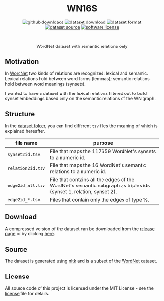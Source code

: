 <h1 align="center">
  WN16S
</h1>
<p align="center">
  <a href="https://github.com/simonepri/WN16S/releases/latest/download/WN16S.tgz"><img src="https://img.shields.io/github/downloads/simonepri/WN16S/latest/WN16S.tgz.svg" alt="github downloads"/></a>
  <a href="https://github.com/simonepri/WN16S/releases"><img src="https://img.shields.io/github/tag/simonepri/WN16S.svg" alt="dataset download" /></a>
  <a href="https://en.wikipedia.org/wiki/tab-separated_values"><img src="https://img.shields.io/badge/format-tsv-e67e22.svg" alt="dataset format" /></a>
  <a href="https://wordnet.princeton.edu/"><img src="https://img.shields.io/badge/source-WordNet-2ecc71.svg" alt="dataset source" /></a>
  <a href="https://github.com/simonepri/WN16S/tree/master/license"><img src="https://img.shields.io/github/license/simonepri/WN16S.svg" alt="software license" /></a>
</p>
<br />
<p align="center">
  WordNet dataset with semantic relations only
</p>

## Motivation
In [WordNet][wn] two kinds of relations are recognized: lexical and semantic. Lexical relations hold between word forms (lemmas); semantic relations hold between word meanings (synsets).

I wanted to have a dataset with the lexical relations filtered out to build synset embeddings based only on the semantic relations of the WN graph.

## Structure
In the [dataset folder][dataset], you can find different `tsv` files the meaning of which is explained hereafter.

| file name | purpose |
| --------- | ------- |
| `synset2id.tsv`   | File that maps the 117659 WordNet's synsets to a numeric id. |
| `relation2id.tsv` | File that maps the 16 WordNet's semantic relations to a numeric id. |
| `edge2id_all.tsv` | File that contains all the edges of the WordNet's semantic subgraph as triples ids (synset 1, relation, synset 2). |
| `edge2id_*.tsv`   | Files that contain only the edges of type %. |

## Download
A compressed version of the dataset can be downloaded from the [release page][releases] or by clicking [here][download].

## Source
The dataset is generated using [nltk][nltk] and is a subset of the [WordNet][wn] dataset.

## License
All source code of this project is licensed under the MIT License - see the [license][license] file for details.

[dataset]: https://github.com/simonepri/WN16S/tree/master/dataset
[releases]: https://github.com/simonepri/WN16S/releases/latest
[download]: https://img.shields.io/github/downloads/simonepri/WN16S/latest/WN16S.tgz.svg
[license]: https://github.com/simonepri/WN16S/tree/master/license

[wn]: https://wordnet.princeton.edu
[nltk]: https://github.com/nltk/nltk
